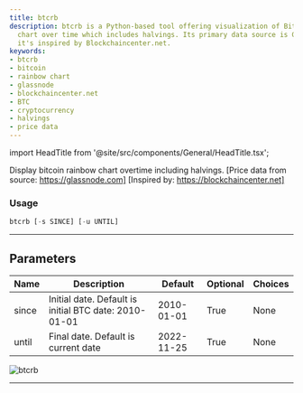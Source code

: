 ```yaml
---
title: btcrb
description: btcrb is a Python-based tool offering visualization of Bitcoin Rainbow
  chart over time which includes halvings. Its primary data source is Glassnode and
  it's inspired by Blockchaincenter.net.
keywords:
- btcrb
- bitcoin
- rainbow chart
- glassnode
- blockchaincenter.net
- BTC
- cryptocurrency
- halvings
- price data
---
```


import HeadTitle from '@site/src/components/General/HeadTitle.tsx';

<HeadTitle title="crypto/ov/btcrb - Reference | OpenBB Terminal Docs" />

Display bitcoin rainbow chart overtime including halvings. [Price data from source: https://glassnode.com] [Inspired by: https://blockchaincenter.net]

### Usage

```python
btcrb [-s SINCE] [-u UNTIL]
```

---

## Parameters

| Name | Description | Default | Optional | Choices |
| ---- | ----------- | ------- | -------- | ------- |
| since | Initial date. Default is initial BTC date: 2010-01-01 | 2010-01-01 | True | None |
| until | Final date. Default is current date | 2022-11-25 | True | None |

![btcrb](https://user-images.githubusercontent.com/46355364/154068553-f40e8a63-dd69-4508-a0f1-d91cfd5e6e9b.png)

---
